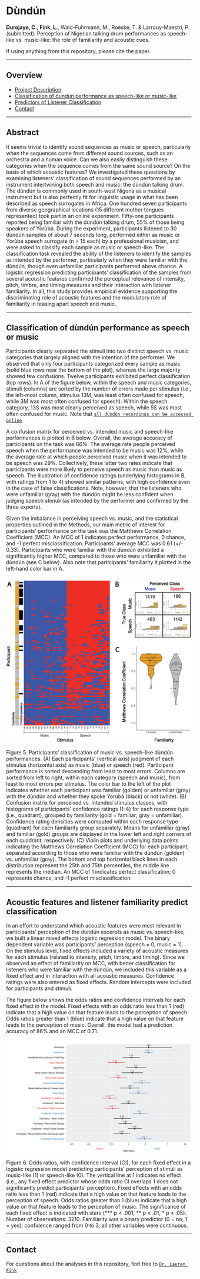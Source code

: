 # Dùndún

**Durojaye, C., Fink, L.**, Wald-Fuhrmann, M., Roeske, T. & Larrouy-Maestri, P. (submitted). Perception of Nigerian talking drum performances as speech-like vs. music-like: the role of familiarity and acoustic cues. 

If using anything from this repository, please cite the paper.


___
## Overview

- [Project Description](#Abstract)
- [Classification of dundun performance as speech-like or music-like](#Classification-of-dundun-performance-as-speech-or-music)
- [Predictors of Listener Classification](#Acoustic-features-and-listener-familiarity-predict-classification)
- [Contact](#contact)

___
## Abstract
It seems trivial to identify sound sequences as music or speech, particularly when the sequences come from different sound sources, such as an orchestra and a human voice. Can we also easily distinguish these categories when the sequence comes from the same sound source? On the basis of which acoustic features? We investigated these questions by examining listeners' classification of sound sequences performed by an instrument intertwining both speech and music: the dùndún talking drum. The dùndún is commonly used in south-west Nigeria as a musical instrument but is also perfectly fit for linguistic usage in what has been described as speech surrogates in Africa. One hundred seven participants from diverse geographical locations (15 different mother tongues represented) took part in an online experiment. Fifty-one participants reported being familiar with the dùndún talking drum, 55% of those being speakers of Yorùbá. During the experiment, participants listened to 30 dùndún samples of about 7 seconds long, performed either as music or Yorùbá speech surrogate (n = 15 each) by a professional musician, and were asked to classify each sample as music or speech-like. The classification task revealed the ability of the listeners to identify the samples as intended by the performer, particularly when they were familiar with the dùndún, though even unfamiliar participants performed above chance. A logistic regression predicting participants’ classification of the samples from several acoustic features confirmed the perceptual relevance of intensity, pitch, timbre, and timing measures and their interaction with listener familiarity. In all, this study provides empirical evidence supporting the discriminating role of acoustic features and the modulatory role of familiarity in teasing apart speech and music.



___
## Classification of dùndún performance as speech or music
Participants clearly separated the stimuli into two distinct speech vs. music categories that largely aligned with the intention of the performer. We observed that only four participants categorized every sample as music (solid blue rows near the bottom of the plot), whereas the large majority showed few confusions. Twelve participants exhibited perfect classification (top rows). In A of the figure below, within the speech and music categories, stimuli (columns) are sorted by the number of errors made per stimulus (i.e., the left-most column, stimulus 13M, was least often confused for speech, while 3M was most often confused for speech). Within the speech category, 13S was most clearly perceived as speech, while 5S was most often confused for music. Note that <a href="https://edmond.mpdl.mpg.de/imeji/collection/ovmWl7rLtIiGSv1v" target="_blank">`all dùndún recordings can be accessed online`</a>

A confusion matrix for perceived vs. intended music and speech-like performances is plotted in B below. Overall, the average accuracy of participants on the task was 66%. The average rate people perceived speech when the performance was intended to be music was 12%, while the average rate at which people perceived music when it was intended to be speech was 29%. Collectively, these latter two rates indicate that participants were more likely to perceive speech as music than music as speech. The illustration of confidence ratings (underlying histograms in B, with ratings from 1 to 4) showed similar patterns, with high confidence even in the case of false classifications. Note, however, that the listeners who were unfamiliar (gray) with the dùndún might be less confident when judging speech stimuli (as intended by the performer and confirmed by the three experts).   

Given the imbalance in perceiving speech vs. music, and the statistical properties outlined in the Methods, our main metric of interest for participants’ performance on the task was the Matthews Correlation Coefficient (MCC). An MCC of 1 indicates perfect performance, 0 chance, and -1 perfect misclassification. Participants’ average MCC was 0.61 (+/- 0.33). Participants who were familiar with the dùndún exhibited a significantly higher MCC, compared to those who were unfamiliar with the dùndún (see C below). Also note that participants' familiarity it plotted in the left-hand color bar in A. 

![image](/images/dundun_fig5_rev1.png)

Figure 5. Participants’ classification of music vs. speech-like dùndún performances. (A) Each participants’ (vertical axis) judgment of each stimulus (horizontal axis) as music (blue) or speech (red). Participant performance is sorted descending from least to most errors. Columns are sorted from left to right, within each category (speech and music), from least to most errors per stimulus. The color bar to the left of the plot indicates whether each participant was familiar (golden) or unfamiliar (gray) with the dùndún and whether they spoke Yorùbá (black) or not (white). (B) Confusion matrix for perceived vs. intended stimulus classes, with histograms of participants’ confidence ratings (1-4) for each response type (i.e., quadrant), grouped by familiarity (gold = familiar; gray = unfamiliar). Confidence rating densities were computed within each response type (quadrant) for each familiarity group separately. Means for unfamiliar (gray) and familiar (gold) groups are displayed in the lower left and right corners of each quadrant, respectively. (C) Violin plots and underlying data points indicating the Matthews Correlation Coefficient (MCC) for each participant, separated according to those who were familiar with the dùndún (golden) vs. unfamiliar (gray). The bottom and top horizontal black lines in each distribution represent the 25th and 75th percentiles, the middle line represents the median. An MCC of 1 indicates perfect classification; 0 represents chance, and -1 perfect misclassification. 

___
## Acoustic features and listener familiarity predict classification
In an effort to understand which acoustic features were most relevant in participants’ perception of the dùndún excerpts as music vs. speech-like, we built a linear mixed effects logistic regression model. The binary dependent variable was participants’ perception (speech = 0, music = 1). On the stimulus level, fixed effects included a variety of acoustic measures for each stimulus (related to intensity, pitch, timbre, and timing). Since we observed an effect of familiarity on MCC, with better classification for listeners who were familiar with the dùndún, we included this variable as a fixed effect and in interaction with all acoustic measures. Confidence ratings were also entered as fixed effects. Random intercepts were included for participants and stimuli. 

The figure below shows the odds ratios and confidence intervals for each fixed effect in the model. Fixed effects with an odds ratio less than 1 (red) indicate that a high value on that feature leads to the perception of speech. Odds ratios greater than 1 (blue) indicate that a high value on that feature leads to the perception of music. Overall, the model had a prediction accuracy of 86% and an MCC of 0.71. 

![image](/images/dundun_fig6_rev1.png)

Figure 6. Odds ratios, with confidence interval (CI), for each fixed effect in a logistic regression model predicting participants’ perception of stimuli as music-like (1) or speech-like (0). The vertical line at 1 indicates no effect (i.e., any fixed effect predictor whose odds ratio CI overlaps 1 does not significantly predict participants’ perception). Fixed effects with an odds ratio less than 1 (red) indicate that a high value on that feature leads to the perception of speech. Odds ratios greater than 1 (blue) indicate that a high value on that feature leads to the perception of music. The significance of each fixed effect is indicated with stars (*** p < .001, ** p < .01, * p < .05). Number of observations: 3210. Familiarity was a binary predictor (0 = no; 1 = yes); confidence ranged from 0 to 3; all other variables were continuous. 


___
## Contact
For questions about the analyses in this repository, feel free to <a href="https://lkfink.github.io/" target="_blank">`Dr. Lauren Fink`</a>

